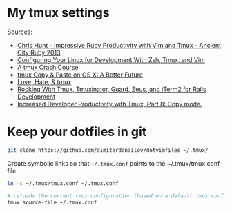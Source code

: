 # My tmux settings

Sources:
- [Chris Hunt - Impressive Ruby Productivity with Vim and Tmux - Ancient City Ruby 2013](https://www.youtube.com/watch?v=9jzWDr24UHQ) 
- [Configuring Your Linux for Development With Zsh, Tmux, and Vim](https://www.codementor.io/linux/tutorial/configure-linux-toolset-zsh-tmux-vim)
- [A tmux Crash Course](https://robots.thoughtbot.com/a-tmux-crash-course)
- [tmux Copy & Paste on OS X: A Better Future](https://robots.thoughtbot.com/tmux-copy-paste-on-os-x-a-better-future)
- [Love, Hate, & tmux](https://robots.thoughtbot.com/love-hate-tmux)
- [Rocking With Tmux, Tmuxinator, Guard, Zeus, and iTerm2 for Rails Development](http://www.railsonmaui.com/blog/2014/03/11/rocking-with-tmux-tmuxinator-and-iterm2-for-rails-development/)
- [Increased Developer Productivity with Tmux, Part 8: Copy mode.](http://minimul.com/increased-developer-productivity-with-tmux-part-8.html)

# Keep your dotfiles in git

```bash
git clone https://github.com/dimitardanailov/dotvimfiles ~/.tmux/
```

Create symbolic links so that `~/.tmux.conf` points to the ~/.tmux/tmux.conf file:

```bash
ln -s ~/.tmux/tmux.conf ~/.tmux.conf

# reloads the current tmux configuration (based on a default tmux config)
tmux source-file ~/.tmux.conf
```
